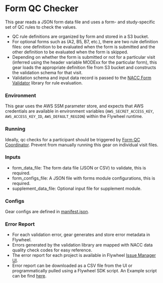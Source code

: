 # Form QC Checker

This gear reads a JSON form data file and uses a form- and study-specific set of QC rules to check the values. 
- QC rule definitions are organized by form and stored in a S3 bucket.
- For optional forms such as (A2, B5, B7, etc.), there are two rule definition files: one definition to be evaluated when the form is submitted and the other definition to be evaluated when the form is skipped.
- Depending on whether the form is submitted or not for a particular visit (inferred using the header variable MODExx for the particular form), this gear loads the appropriate definition file from S3 bucket and constructs the validation schema for that visit.
- Validation schema and input data record is passed to the [NACC Form Validator](https://github.com/naccdata/nacc-form-validator) library for rule evaluation.

### Environment
This gear uses the AWS SSM parameter store, and expects that AWS credentials are available in environment variables (`AWS_SECRET_ACCESS_KEY`, `AWS_ACCESS_KEY_ID`, `AWS_DEFAULT_REGION`) within the Flywheel runtime.

### Running
Ideally, qc checks for a participant should be triggered by [Form QC Coordinator](../form_qc_coordinator/index.md). Prevent from manually running this gear on individual visit files.

### Inputs
- form_data_file: The form data file (JSON or CSV) to validate, this is required.
- form_configs_file: A JSON file with forms module configurations, this is required.
- supplement_data_file: Optional input file for supplement module.

### Configs
Gear configs are defined in [manifest.json](../../gear/form_qc_checker/src/docker/manifest.json).

### Error Report
- For each validation error, gear generates and store error metadata in Flywheel.
- Errors generated by the validation library are mapped with NACC data quality check codes for easy reference.
- The error report for each project is available in Flywheel [Issue Manager UI](https://docs.naccdata.org/edc/data-uploads-and-quality-checks/data-quality-processing/error-checking-process). 
- Error report can be downloaded as a CSV file from the UI or programmatically pulled using a Flywheel SDK script. An Example script can be find [here](https://github.com/naccdata/data-platform-demos/tree/main/demo/pull_errors).